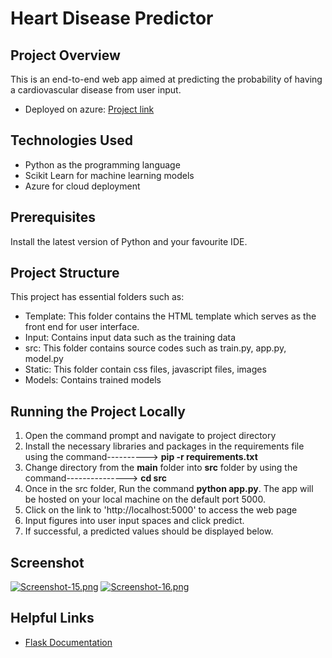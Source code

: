 # Heart Disease Predictor

## Project Overview

This is an end-to-end web app aimed at predicting the probability of having a cardiovascular disease from user input.
  * Deployed on azure: [Project link](https://cardiopredict.azurewebsites.net/)
  
## Technologies Used 
  * Python as the programming language
  * Scikit Learn for machine learning models
  * Azure for cloud deployment

## Prerequisites

Install the latest version of Python and your favourite IDE.

## Project Structure

This project has essential folders such as:
  * Template: This folder contains the HTML template  which serves as the front end for user interface.
  * Input: Contains input data such as the training data
  * src: This folder contains source codes such as train.py, app.py, model.py
  * Static: This folder contain css files, javascript files, images
  * Models: Contains trained models

## Running the Project Locally
  1. Open the command prompt and navigate to project directory
  2. Install the necessary libraries and packages in the requirements file using the command----------> **pip -r requirements.txt**
  3. Change directory from the **main** folder into **src** folder by using the command---------------> **cd src**
  4. Once in the src folder, Run the command **python app.py**. The app will be hosted on your local machine on the default port 5000.
  5. Click on the link to 'http://localhost:5000' to access the web page
  6. Input figures into user input spaces and click predict.
  7. If successful, a predicted values should be displayed below.
  
 ## Screenshot
 [![Screenshot-15.png](https://i.postimg.cc/DzX3sNnt/Screenshot-15.png)](https://postimg.cc/f3DPQB3K)
 [![Screenshot-16.png](https://i.postimg.cc/zBYZkkf3/Screenshot-16.png)](https://postimg.cc/ns2PFBBt)

## Helpful Links
  * [Flask Documentation](https://flask.palletsprojects.com/en/2.0.x/)
 

